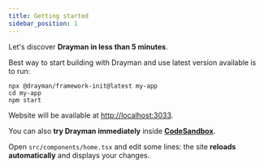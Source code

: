 ```yaml
---
title: Getting started
sidebar_position: 1
---
```


Let's discover **Drayman in less than 5 minutes**.

Best way to start building with Drayman and use latest version available is to run:

```shell
npx @drayman/framework-init@latest my-app
cd my-app
npm start
```

Website will be available at [http://localhost:3033](http://localhost:3033).

You can also **try Drayman immediately** inside **[CodeSandbox](https://codesandbox.io/s/github/Claviz/drayman/tree/main/packages/framework-examples/drayman-framework-example?file=/src/components/home.tsx)**.

Open `src/components/home.tsx` and edit some lines: the site **reloads automatically** and displays your changes.
